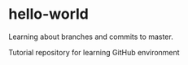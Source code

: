 # hello-world

Learning about branches and commits to master.

Tutorial repository for learning GitHub environment
